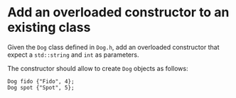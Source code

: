 # Add an overloaded constructor to an existing class

Given the `Dog` class defined in `Dog.h`, add an overloaded constructor that expect a `std::string` and `int` as parameters.

The constructor should allow to create `Dog` objects as follows:

```
Dog fido {"Fido", 4};
Dog spot {"Spot", 5};
```